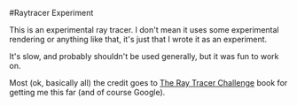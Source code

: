 #Raytracer Experiment

This is an experimental ray tracer. I don't mean it uses some experimental rendering or anything like that, it's just that I wrote it as an experiment.

It's slow, and probably shouldn't be used generally, but it was fun to work on.

Most (ok, basically all) the credit goes to [The Ray Tracer Challenge](https://pragprog.com/book/jbtracer/the-ray-tracer-challenge) book for getting me this far (and of course Google).

